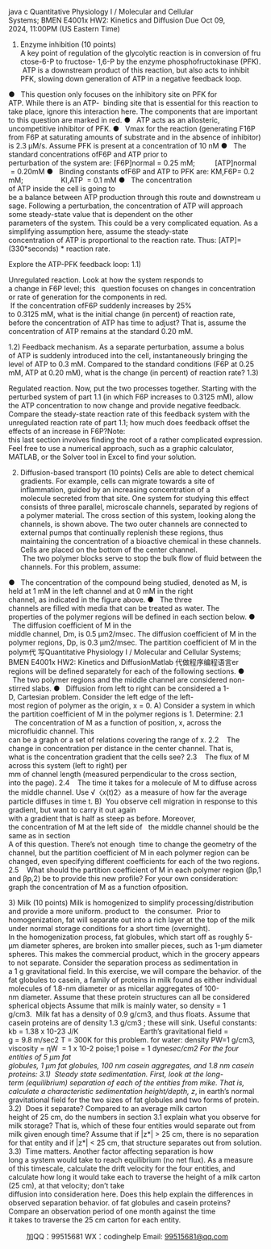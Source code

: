 java c
Quantitative Physiology I / Molecular and Cellular Systems; BMEN E4001x
HW2: Kinetics and Diffusion
Due Oct 09, 2024, 11:00PM (US Eastern Time)
1) Enzyme inhibition (10 points)
A key point of regulation of the glycolytic reaction is in conversion of fructose-6-P to fructose- 1,6-P by the enzyme phosphofructokinase (PFK).  ATP is a downstream product of this reaction, but also acts to inhibit PFK, slowing down generation of ATP in a negative feedback loop.

●   This question only focuses on the inhibitory site on PFK for ATP. While there is an ATP-  binding site that is essential for this reaction to take place, ignore this interaction here. The components that are important to this question are marked in red.
●   ATP acts as an allosteric, uncompetitive inhibitor of PFK.
●   Vmax for the reaction (generating F16P from F6P at saturating amounts of substrate and in the absence of inhibitor) is 2.3 μM/s. Assume PFK is present at a concentration of 10 nM
●   The standard concentrations ofF6P and ATP prior to perturbation of the system are:
[F6P]normal = 0.25 mM;          [ATP]normal  = 0.20mM
●   Binding constants ofF6P and ATP to PFK are:
KM,F6P= 0.2 mM;                   KI,ATP  = 0.1 mM
●   The concentration of ATP inside the cell is going to be a balance between ATP production through this route and downstream usage. Following a perturbation, the concentration of
ATP will approach some steady-state value that is dependent on the other parameters of the system. This could be a very complicated equation.
As a simplifying assumption here, assume the steady-state concentration of ATP is proportional to the reaction rate. Thus:
[ATP]= (330*seconds) * reaction rate.


Explore the ATP-PFK feedback loop:
1.1)



Unregulated reaction. Look at how the system responds to a change in F6P level; this   question focuses on changes in concentration or rate of generation for the components in red.  If the concentration ofF6P suddenly increases by 25% to 0.3125 mM, what is the initial change (in percent) of reaction rate, before the concentration of ATP has time to adjust? That is, assume the concentration of ATP remains at the standard 0.20 mM.

1.2)
Feedback mechanism. As a separate perturbation, assume a bolus of ATP is suddenly introduced into the cell, instantaneously bringing the level of ATP to 0.3 mM. Compared to the standard conditions (F6P at 0.25 mM, ATP at 0.20 mM), what is the change (in percent) of reaction rate?
1.3)

Regulated reaction. Now, put the two processes together. Starting with the perturbed system of part 1.1 (in which F6P increases to 0.3125 mM), allow the ATP concentration to now change and provide negative feedback. Compare the steady-state reaction rate of this feedback system with the unregulated reaction rate of part 1.1; how much does feedback offset the effects of an increase in F6P?Note: this last section involves finding the root of a rather complicated expression. Feel free to use a numerical approach, such as a graphic calculator, MATLAB, or the Solver tool in Excel to find your solution.




2) Diffusion-based transport (10 points)
Cells are able to detect chemical gradients. For example, cells can migrate towards a site of inflammation, guided by an increasing concentration of a molecule secreted from that site.
One system for studying this effect consists of three parallel, microscale channels, separated by regions of a polymer material. The cross section of this system, looking along the channels, is shown above.
The two outer channels are connected to external pumps that continually replenish these regions, thus maintaining the concentration of a bioactive chemical in these channels. Cells are placed on the bottom of the center channel.  The two polymer blocks serve to stop the bulk flow of fluid between the channels. For this problem, assume:


●   The concentration of the compound being studied, denoted as M, is held at 1 mM in the left channel and at 0 mM in the right channel, as indicated in the figure above.
●   The three channels are filled with media that can be treated as water. The properties of the polymer regions will be defined in each section below.
●   The diffusion coefficient of M in the middle channel, Dm, is 0.5 µm2/msec. The diffusion coefficient of M in the polymer regions, Dp, is 0.3 µm2/msec. The partition coefficient of M in the polym代 写Quantitative Physiology I / Molecular and Cellular Systems; BMEN E4001x HW2: Kinetics and DiffusionMatlab
代做程序编程语言er regions will be defined separately for each of the following sections.
●   The two polymer regions and the middle channel are considered non-stirred slabs.
●   Diffusion from left to right can be considered a 1-D, Cartesian problem. Consider the left edge of the left-most region of polymer as the origin, x = 0.
A) Consider a system in which the partition coefficient of M in the polymer regions is 1. Determine:
2.1    The concentration of M as a function of position, x, across the microfluidic channel. This can be a graph or a set of relations covering the range of x.
2.2    The change in concentration per distance in the center channel. That is, what is the concentration gradient that the cells see?
2.3    The flux of M across this system (left to right) per mm of channel length (measured perpendicular to the cross section, into the page).
2.4    The time it takes for a molecule of M to diffuse across the middle channel.
Use √〈x(t)2〉as a measure of how far the average particle diffuses in time t.
B)  You observe cell migration in response to this gradient, but want to carry it out again with a gradient that is half as steep as before. Moreover, the concentration of M at the left side of   the middle channel should be the same as in section A of this question. There’s not enough  time to change the geometry of the channel, but the partition coefficient of M in each polymer region can be changed, even specifying different coefficients for each of the two regions.
2.5    What should the partition coefficient of M in each polymer region (βp,1 and βp,2) be to provide this new profile?
For your own consideration: graph the concentration of M as a function ofposition.


3) Milk (10 points)
Milk is homogenized to simplify processing/distribution and provide a more uniform. product to   the consumer.  Prior to homogenization, fat will separate out into a rich layer at the top of the milk under normal storage conditions for a short time (overnight). In the homogenization process, fat globules, which start off as roughly 5-μm diameter spheres, are broken into smaller pieces, such as 1-μm diameter spheres. This makes the commercial product, which in the grocery appears to not separate.
Consider the separation process as sedimentation in a 1 g gravitational field. In this exercise, we will compare the behavior. of the fat globules to casein, a family of proteins in milk found as either individual molecules of 1.8-nm diameter or as micellar aggregates of 100-nm diameter. Assume that these protein structures can all be considered spherical objects
Assume that milk is mainly water, so density = 1 g/cm3.  Milk fat has a density of 0.9 g/cm3, and thus floats. Assume that casein proteins are of density 1.3 g/cm3 ; these will sink.
Useful constants:
kb = 1.38 x 10-23 J/K                               Earth’s gravitational field = g = 9.8 m/sec2
T = 300K for this problem.
for water: density PW=1 g/cm3, viscosity = ηW  = 1 x 10-2 poise;1 poise = 1 dyne*sec/cm2
For the four entities of 5 μm fat globules, 1 μm fat globules, 100 nm casein aggregates, and 1.8 nm casein proteins:
3.1)  Steady state sedimentation. First, look at the long-term (equilibrium) separation of each of the entities from mike. That is, calculate a characteristic sedimentation height/depth, z*, in earth’s normal gravitational field for the two sizes of fat globules and two forms of protein.
3.2)  Does it separate? Compared to an average milk carton height of 25 cm, do the numbers in section 3.1 explain what you observe for milk storage? That is, which of these four entities would separate out from milk given enough time? Assume that if |z*| > 25 cm, there is no separation for that entity and if |z*| < 25 cm, that structure separates out from solution.
3.3)  Time matters. Another factor affecting separation is how long a system would take to
reach equilibrium (no net flux). As a measure of this timescale, calculate the drift velocity for the four entities, and calculate how long it would take each to traverse the height of a milk carton (25 cm), at that velocity; don’t take diffusion into consideration here. Does this help explain the differences in observed separation behavior. of fat globules and casein proteins? Compare an observation period of one month against the time it takes to traverse the 25 cm carton for each entity.





         
加QQ：99515681  WX：codinghelp  Email: 99515681@qq.com
